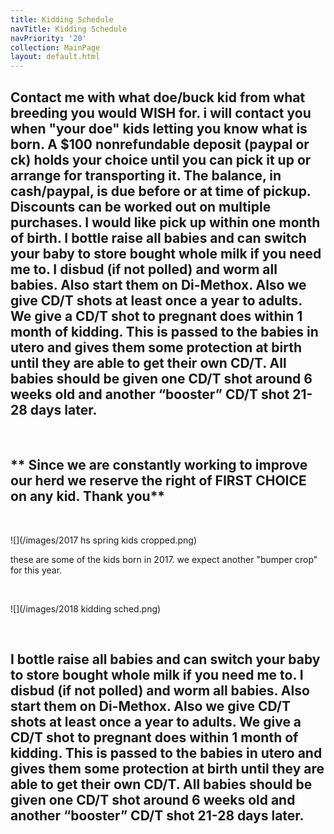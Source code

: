 ```yaml
---
title: Kidding Schedule
navTitle: Kidding Schedule
navPriority: '20'
collection: MainPage
layout: default.html
---
```

## Contact me with what doe/buck kid from what breeding you would WISH for. i will contact you when "your doe" kids letting you know  what is born.  A $100  nonrefundable deposit (paypal or ck)  holds your choice until you can pick it up or arrange for transporting it.  The balance, in cash/paypal, is due before or at time of pickup. Discounts can be worked out on multiple purchases.  I would like pick up within one month of birth. I bottle raise all babies and can switch your baby to  store bought whole milk if you need me to. I  disbud (if not polled) and worm all babies. Also start them on Di-Methox.   Also we give CD/T shots at least once a year to adults.  We give a CD/T shot to pregnant does within 1 month of kidding. This is passed to the babies in utero and gives them some protection at birth until they are able to get their own CD/T. All babies should be given one CD/T shot around 6 weeks old and another “booster” CD/T shot 21-28 days later.

<br />

## \*\* Since we are constantly working to improve our herd we reserve the right of FIRST CHOICE on any kid. Thank you\*\*

<br />

![](/images/2017 hs spring kids cropped.png)

these are some of the kids born in 2017. we expect another "bumper crop" for this year.

<br />

![](/images/2018 kidding sched.png)

<br />

## I bottle raise all babies and can switch your baby to  store bought whole milk if you need me to. I  disbud (if not polled) and worm all babies. Also start them on Di-Methox.   Also we give CD/T shots at least once a year to adults.  We give a CD/T shot to pregnant does within 1 month of kidding. This is passed to the babies in utero and gives them some protection at birth until they are able to get their own CD/T. All babies should be given one CD/T shot around 6 weeks old and another “booster” CD/T shot 21-28 days later.
